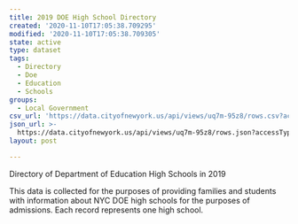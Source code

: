 ```yaml
---
title: 2019 DOE High School Directory
created: '2020-11-10T17:05:38.709295'
modified: '2020-11-10T17:05:38.709305'
state: active
type: dataset
tags:
  - Directory
  - Doe
  - Education
  - Schools
groups:
  - Local Government
csv_url: 'https://data.cityofnewyork.us/api/views/uq7m-95z8/rows.csv?accessType=DOWNLOAD'
json_url: >-
  https://data.cityofnewyork.us/api/views/uq7m-95z8/rows.json?accessType=DOWNLOAD
layout: post

---
```

Directory of Department of Education High Schools in 2019

This data is collected for the purposes of providing families and students with information about NYC DOE high schools for the purposes of admissions. Each record represents one high school.
